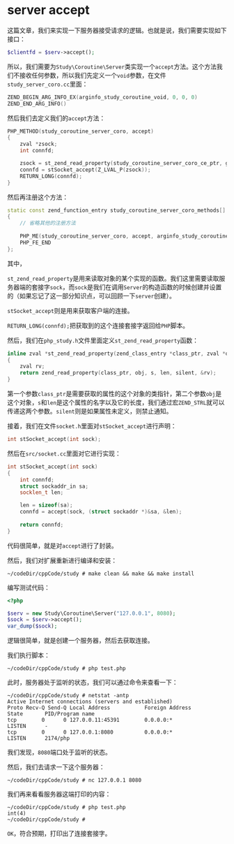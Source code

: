 # server accept

这篇文章，我们来实现一下服务器接受请求的逻辑。也就是说，我们需要实现如下接口：

```php
$clientfd = $serv->accept();
```

所以，我们需要为`Study\Coroutine\Server`类实现一个`accept`方法。这个方法我们不接收任何参数，所以我们先定义一个`void`参数，在文件`study_server_coro.cc`里面：

```cpp
ZEND_BEGIN_ARG_INFO_EX(arginfo_study_coroutine_void, 0, 0, 0)
ZEND_END_ARG_INFO()
```

然后我们去定义我们的`accept`方法：

```cpp
PHP_METHOD(study_coroutine_server_coro, accept)
{
    zval *zsock;
    int connfd;

    zsock = st_zend_read_property(study_coroutine_server_coro_ce_ptr, getThis(), ZEND_STRL("sock"), 0);
    connfd = stSocket_accept(Z_LVAL_P(zsock));
    RETURN_LONG(connfd);
}
```

然后再注册这个方法：

```cpp
static const zend_function_entry study_coroutine_server_coro_methods[] =
{
    // 省略其他的注册方法
  
    PHP_ME(study_coroutine_server_coro, accept, arginfo_study_coroutine_void, ZEND_ACC_PUBLIC)
    PHP_FE_END
};
```

其中，

`st_zend_read_property`是用来读取对象的某个实现的函数。我们这里需要读取服务器端的套接字`sock`，而`sock`是我们在调用`Server`的构造函数的时候创建并设置的（如果忘记了这一部分知识点，可以回顾一下`server`创建）。

`stSocket_accept`则是用来获取客户端的连接。

`RETURN_LONG(connfd);`把获取到的这个连接套接字返回给`PHP`脚本。

然后，我们在`php_study.h`文件里面定义`st_zend_read_property`函数：

```cpp
inline zval *st_zend_read_property(zend_class_entry *class_ptr, zval *obj, const char *s, int len, int silent)
{
    zval rv;
    return zend_read_property(class_ptr, obj, s, len, silent, &rv);
}
```

第一个参数`class_ptr`是需要获取的属性的这个对象的类指针，第二个参数`obj`是这个对象，`s`和`len`是这个属性的名字以及它的长度，我们通过宏`ZEND_STRL`就可以传递这两个参数。`silent`则是如果属性未定义，则禁止通知。

接着，我们在文件`socket.h`里面对`stSocket_accept`进行声明：

```cpp
int stSocket_accept(int sock);
```

然后在`src/socket.cc`里面对它进行实现：

```cpp
int stSocket_accept(int sock)
{
    int connfd;
    struct sockaddr_in sa;
    socklen_t len;

    len = sizeof(sa);
    connfd = accept(sock, (struct sockaddr *)&sa, &len);
    
    return connfd;
}
```

代码很简单，就是对`accept`进行了封装。

然后，我们对扩展重新进行编译和安装：

```shell
~/codeDir/cppCode/study # make clean && make && make install
```

编写测试代码：

```php
<?php

$serv = new Study\Coroutine\Server("127.0.0.1", 8080);
$sock = $serv->accept();
var_dump($sock);

```

逻辑很简单，就是创建一个服务器，然后去获取连接。

我们执行脚本：

```shell
~/codeDir/cppCode/study # php test.php 

```

此时，服务器处于监听的状态，我们可以通过命令来查看一下：

```shell
~/codeDir/cppCode/study # netstat -antp
Active Internet connections (servers and established)
Proto Recv-Q Send-Q Local Address           Foreign Address         State       PID/Program name    
tcp        0      0 127.0.0.11:45391        0.0.0.0:*               LISTEN      -
tcp        0      0 127.0.0.1:8080          0.0.0.0:*               LISTEN      2174/php
```

我们发现，`8080`端口处于监听的状态。

然后，我们去请求一下这个服务器：

```shell
~/codeDir/cppCode/study # nc 127.0.0.1 8080

```

我们再来看看服务器这端打印的内容：

```shell
~/codeDir/cppCode/study # php test.php 
int(4)
~/codeDir/cppCode/study # 
```

`OK`，符合预期，打印出了连接套接字。

